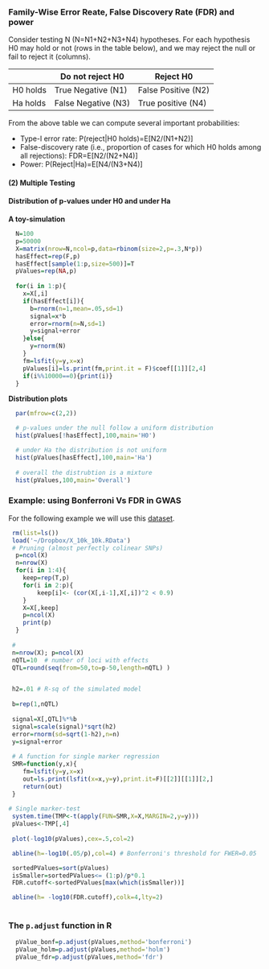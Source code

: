 
### Family-Wise Error Reate, False Discovery Rate (FDR) and power 


Consider testing N (N=N1+N2+N3+N4) hypotheses. For each hypothesis H0 may hold or not (rows in the table below),
and we may reject the null or fail to reject it (columns).

|           | Do not reject H0  | Reject H0          |
|-----------|-------------------|---------------------|
| H0 holds  | True Negative (N1) | False Positive (N2)|
| Ha holds  | False Negative (N3)| True positive (N4) |


From the above table we can compute several important probabilities:

   - Type-I error rate: P(reject|H0 holds)=E[N2/(N1+N2)]
   - False-discovery rate (i.e., proportion of cases for which H0 holds among all rejections): FDR=E[N2/(N2+N4)]
   - Power: P(Reject|Ha)=E[N4/(N3+N4)]
   
#### (2) Multiple Testing

#### Distribution of p-values under H0 and under Ha


**A toy-simulation**

```r
  N=100 
  p=50000
  X=matrix(nrow=N,ncol=p,data=rbinom(size=2,p=.3,N*p))
  hasEffect=rep(F,p) 
  hasEffect[sample(1:p,size=500)]=T
  pValues=rep(NA,p)
  
  for(i in 1:p){ 
 	x=X[,i]
 	if(hasEffect[i]){ 
 	  b=rnorm(n=1,mean=.05,sd=1)
  	  signal=x*b
      error=rnorm(n=N,sd=1)
      y=signal+error
    }else{
      y=rnorm(N)
    }
    fm=lsfit(y=y,x=x)     
    pValues[i]=ls.print(fm,print.it = F)$coef[[1]][2,4]
    if(i%%10000==0){print(i)}
  }
```

**Distribution plots**

```r
  par(mfrow=c(2,2))

  # p-values under the null follow a uniform distribution
  hist(pValues[!hasEffect],100,main='H0')

  # under Ha the distribution is not uniform
  hist(pValues[hasEffect],100,main='Ha')
  
  # overall the distrubtion is a mixture
  hist(pValues,100,main='Overall')


```  


### Example: using Bonferroni Vs FDR in GWAS

For the following example we will use this [dataset](https://www.dropbox.com/s/1ccoy1hy3yddc09/X_10k_10k.RData?dl=0).

```r
 rm(list=ls())
 load('~/Dropbox/X_10k_10k.RData')
 # Pruning (almost perfectly colinear SNPs)
  p=ncol(X)
  n=nrow(X)
  for(i in 1:4){
	keep=rep(T,p)
 	for(i in 2:p){
 		keep[i]<- (cor(X[,i-1],X[,i])^2 < 0.9)
 	}
 	X=X[,keep]
 	p=ncol(X)
 	print(p)
  }
 
 #
 n=nrow(X); p=ncol(X)
 nQTL=10  # number of loci with effects
 QTL=round(seq(from=50,to=p-50,length=nQTL) )


 h2=.01 # R-sq of the simulated model
 
 b=rep(1,nQTL)
 
 signal=X[,QTL]%*%b
 signal=scale(signal)*sqrt(h2)
 error=rnorm(sd=sqrt(1-h2),n=n)
 y=signal+error
 
 # A function for single marker regression
 SMR=function(y,x){
 	fm=lsfit(y=y,x=x)
 	out=ls.print(lsfit(x=x,y=y),print.it=F)[[2]][[1]][2,]
 	return(out)
 }
 
# Single marker-test
 system.time(TMP<-t(apply(FUN=SMR,X=X,MARGIN=2,y=y)))
 pValues<-TMP[,4]
 
 plot(-log10(pValues),cex=.5,col=2)

 abline(h=-log10(.05/p),col=4) # Bonferroni's threshold for FWER=0.05

 sortedPValues=sort(pValues)
 isSmaller=sortedPValues<= (1:p)/p*0.1
 FDR.cutoff<-sortedPValues[max(which(isSmaller))]

 abline(h= -log10(FDR.cutoff),colk=4,lty=2)
 
```

### The `p.adjust` function in R

```r
  pValue_bonf=p.adjust(pValues,method='bonferroni')
  pValue_holm=p.adjust(pValues,method='holm')
  pValue_fdr=p.adjust(pValues,method='fdr')

```

